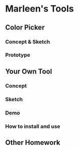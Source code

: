 # Marleen's Tools

## Color Picker

### Concept & Sketch

### Prototype

## Your Own Tool

### Concept

### Sketch

### Demo

### How to install and use

## Other Homework

